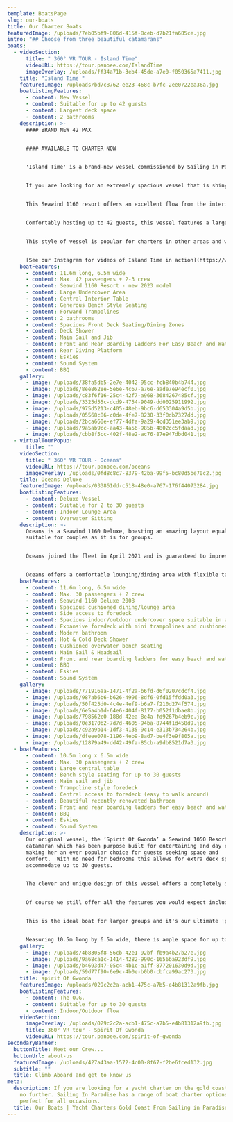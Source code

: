 ```yaml
---
template: BoatsPage
slug: our-boats
title: Our Charter Boats
featuredImage: /uploads/7eb05bf9-806d-415f-8ceb-d7b21fa685ce.jpg
intro: "## Choose from three beautiful catamarans"
boats:
  - videoSection:
      title: " 360° VR TOUR - Island Time"
      videoURL: https://tour.panoee.com/IslandTime
      imageOverlay: /uploads/ff34a71b-3eb4-45de-a7e0-f050365a7411.jpg
    title: "Island Time "
    featuredImage: /uploads/bd7c8762-ee23-468c-b7fc-2ee0722ea36a.jpg
    boatListingFeatures:
      - content: New Vessel
      - content: Suitable for up to 42 guests
      - content: Largest deck space
      - content: 2 bathrooms
    description: >-
      #### BRAND NEW 42 PAX


      #### AVAILABLE TO CHARTER NOW


      'Island Time' is a brand-new vessel commissioned by Sailing in Paradise and the ultimate day charter/event boat for larger groups.   


      I﻿f you are looking for an extremely spacious vessel that is shiny, new  and guaranteed to impress your guests then 'Island Time' is the perfect choice.  


      This Seawind 1160 resort offers an excellent flow from the interior to exterior spaces making her perfect for events, parties and larger family groups.    


      Comfortably hosting up to 42 guests, this vessel features a large, shaded, indoor space with central island table and wrap around interior bench seating.   On the front deck, guests will enjoy a spacious area with trampolines and unique forward seating/table zones.    


      This style of vessel is popular for charters in other areas and we are delighted to be welcoming the Seawind 1160 Resort to the Gold Coast Broadwater!  She is unrivalled on the Gold Coast if you are looking for a sailing catamaran with style and space.  


      [S﻿ee our Instagram for videos of Island Time in action](https://www.instagram.com/stories/highlights/18039461704595777/)    
    boatFeatures:
      - content: 11.6m long, 6.5m wide
      - content: M﻿ax. 4﻿2 passengers + 2-3 crew
      - content: S﻿eawind 1160 Resort - new 2023 model
      - content: L﻿arge Undercover Area
      - content: Central Interior Table
      - content: Generous B﻿ench Style Seating
      - content: F﻿orward Trampolines
      - content: 2﻿ bathrooms
      - content: Spacious Front Deck Seating/Dining Zones
      - content: D﻿eck Shower
      - content: M﻿ain Sail and Jib
      - content: Front and Rear Boarding Ladders For Easy Beach and Water Access
      - content: R﻿ear Diving Platform
      - content: E﻿skies
      - content: S﻿ound System
      - content: B﻿BQ
    gallery:
      - image: /uploads/38fa5db5-2e7e-4042-95cc-fcb840b4b744.jpg
      - image: /uploads/8ee8628e-5e6e-4c67-a76e-aade7e94ecf0.jpg
      - image: /uploads/c83f6f16-25c4-42f7-a968-3684267485cf.jpg
      - image: /uploads/3325d55c-dcd9-4754-9049-dd0025911992.jpg
      - image: /uploads/975d5213-c405-48eb-9bc6-d653304a9d5b.jpg
      - image: /uploads/05568c86-c0de-4fe7-8230-33f0db7327dd.jpg
      - image: /uploads/2bca660e-ef77-4dfa-9a29-4cd351ee3ab9.jpg
      - image: /uploads/9a5ab9cc-aa43-4a56-985b-4802cc5fdaad.jpg
      - image: /uploads/cbb8f5cc-402f-48e2-ac76-87e947dbd041.jpg
  - virtualTourPopup:
      title: ""
    videoSection:
      title: " 360° VR TOUR - Oceans"
      videoURL: https://tour.panoee.com/oceans
      imageOverlay: /uploads/0fd8c8c7-8379-42ba-99f5-bc80d5be70c2.jpg
    title: Oceans Deluxe
    featuredImage: /uploads/033861dd-c518-48e0-a767-176f44073284.jpg
    boatListingFeatures:
      - content: Deluxe Vessel
      - content: Suitable for 2 to 30 guests
      - content: Indoor Lounge Area
      - content: Overwater Sitting
    description: >-
      Oceans is a Seawind 1160 Deluxe, boasting an amazing layout equally
      suitable for couples as it is for groups. 


      Oceans joined the fleet in April 2021 and is guaranteed to impress.    With a maximum guest capacity of 30, Oceans delivers the space required for your group without sacrificing any of the creature comforts.  


      Oceans offers a comfortable lounging/dining area with flexible table configuration.   The undercover space is a delightful indoor, outdoor zone that will provide comfort in any weather.   The cushioned overwater bench seating and BBQ area is a beautiful place to chill and watch the world sail by while not missing any of the action.   The foredeck is expansive, offering a combination of wide open deck space, mini trampolines and a cushioned relaxation area.    This vessel is ideal for more relaxed celebrations, families with older kids and corporate events.
    boatFeatures:
      - content: 11.6m long, 6.5m wide
      - content: M﻿ax. 30 passengers + 2 crew
      - content: Seawind 1160 Deluxe 2008
      - content: Spacious cushioned dining/lounge area
      - content: Side access to foredeck
      - content: Spacious indoor/outdoor undercover space suitable in all weather
      - content: Expansive foredeck with mini trampolines and cushioned relaxation area
      - content: Modern bathroom
      - content: Hot & Cold Deck Shower
      - content: Cushioned overwater bench seating
      - content: Main Sail & Headsail
      - content: Front and rear boarding ladders for easy beach and water access
      - content: BBQ
      - content: Eskies
      - content: Sound System
    gallery:
      - image: /uploads/771916aa-1471-4f2a-b6fd-d6f0207cdcf4.jpg
      - image: /uploads/987ab6b6-b626-4996-8df6-0fd15ffdd0a3.jpg
      - image: /uploads/50f425d0-4c4e-4ef9-b6a7-f210d274f574.jpg
      - image: /uploads/6e5a4b1d-64e6-404f-8177-b052f1dbae8b.jpg
      - image: /uploads/798562c0-188d-42ea-8e4a-fd9267b4eb9c.jpg
      - image: /uploads/0e3170b2-7d7d-4605-94ba-8744f1d458d9.jpg
      - image: /uploads/c92a9b14-1df3-4135-9c14-e313b734264b.jpg
      - image: /uploads/dfeee078-1196-4eb9-8ad7-be4f3e9f805a.jpg
      - image: /uploads/12879a49-dd42-49fa-85cb-a9db8521d7a3.jpg
  - boatFeatures:
      - content: 10.5m long x 6.5m wide
      - content: Max. 30 passengers + 2 crew
      - content: Large central table
      - content: Bench style seating for up to 30 guests
      - content: Main sail and jib
      - content: Trampoline style foredeck
      - content: Central access to foredeck (easy to walk around)
      - content: Beautiful recently renovated bathroom
      - content: Front and rear boarding ladders for easy beach and water access
      - content: BBQ
      - content: Eskies
      - content: Sound System
    description: >-
      Our original vessel, the ‘Spirit Of Gwonda’ a Seawind 1050 Resort sailing
      catamaran which has been purpose built for entertaining and day cruises
      making her an ever popular choice for guests seeking space and
      comfort.  With no need for bedrooms this allows for extra deck space to
      accommodate up to 30 guests.


      The clever and unique design of this vessel offers a completely open plan layout so your guests can interact with each other at all times whether inside or outside the vessel.  


      Of course we still offer all the features you would expect including the ever-popular front trampoline sections for soaking up the sun, generous inside bench seating with our largest undercover area and a central table, barbecue and renovated bathroom facilities.


      This is the ideal boat for larger groups and it's our ultimate 'party boat'.  Spirit of Gwonda is also wonderful for families with small children.  


      Measuring 10.5m long by 6.5m wide, there is ample space for up to 30 people (plus 2 crew), approx 60 square metres of deck space in fact.  You will be amazed at the room available inside this smooth and stable boat, making it ideal for social occasions of all kinds.
    gallery:
      - image: /uploads/4b8305f8-56cb-42e1-92bf-fb9a4b27b27e.jpg
      - image: /uploads/9a68ca1c-1414-4282-990c-1656ba923df9.jpg
      - image: /uploads/b4693d47-05c4-4b1c-a1ff-877201630d9d.jpg
      - image: /uploads/59d77f90-6e9c-4b0e-b0b0-cbfca99ac273.jpg
    title: spirit Of Gwonda
    featuredImage: /uploads/029c2c2a-acb1-475c-a7b5-e4b81312a9fb.jpg
    boatListingFeatures:
      - content: The O.G.
      - content: Suitable for up to 30 guests
      - content: Indoor/Outdoor flow
    videoSection:
      imageOverlay: /uploads/029c2c2a-acb1-475c-a7b5-e4b81312a9fb.jpg
      title: 360° VR tour - Spirit Of Gwonda
      videoURL: https://tour.panoee.com/spirit-of-gwonda
secondaryBanner:
  buttonTitle: Meet our Crew...
  buttonUrl: about-us
  featuredImage: /uploads/427a43aa-1572-4c00-8f67-f2be6fced132.jpg
  subtitle: ""
  title: Climb Aboard and get to know us
meta:
  description: If you are looking for a yacht charter on the gold coast then look
    no further. Sailing In Paradise has a range of boat charter options that are
    perfect for all occasions.
  title: Our Boats | Yacht Charters Gold Coast From Sailing in Paradise
---
```

